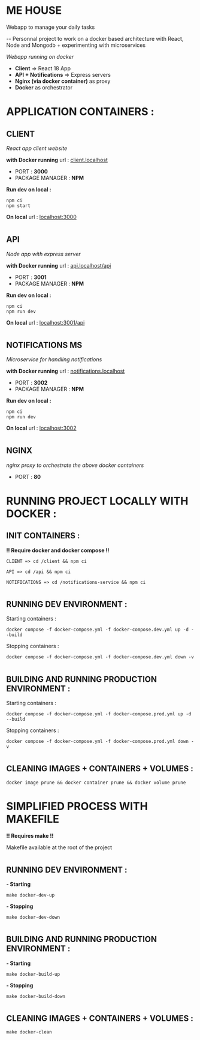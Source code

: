 # **ME HOUSE**

Webapp to manage your daily tasks

-- Personnal project to work on a docker based architecture with React, Node and Mongodb + experimenting with microservices

_Webapp running on docker_

- **Client** => React 18 App
- **API + Notifications** => Express servers
- **Nginx (via docker container)** as proxy
- **Docker** as orchestrator

#

# **APPLICATION CONTAINERS :**

## CLIENT

_React app client website_

**with Docker running** url : [client.localhost](client.localhost)

- PORT : **3000**
- PACKAGE MANAGER : **NPM**

**Run dev on local :**

```
npm ci
npm start
```

**On local** url : [localhost:3000](localhost:3000)

#

## API

_Node app with express server_

**with Docker running** url : [api.localhost/api](api.localhost/api)

- PORT : **3001**
- PACKAGE MANAGER : **NPM**

**Run dev on local :**

```
npm ci
npm run dev
```

**On local** url : [localhost:3001/api](localhost:3001/api)

#

## NOTIFICATIONS MS

_Microservice for handling notifications_

**with Docker running** url : [notifications.localhost](notifications.localhost)

- PORT : **3002**
- PACKAGE MANAGER : **NPM**

**Run dev on local :**

```
npm ci
npm run dev
```

**On local** url : [localhost:3002](localhost:3002)

#

## NGINX

_nginx proxy to orchestrate the above docker containers_

- PORT : **80**

#

# **RUNNING PROJECT LOCALLY WITH DOCKER :**

## INIT CONTAINERS :

**!! Require docker and docker compose !!**

```
CLIENT => cd /client && npm ci
```

```
API => cd /api && npm ci
```

```
NOTIFICATIONS => cd /notifications-service && npm ci
```

#

## RUNNING DEV ENVIRONMENT :

Starting containers :

```
docker compose -f docker-compose.yml -f docker-compose.dev.yml up -d --build
```

Stopping containers :

```
docker compose -f docker-compose.yml -f docker-compose.dev.yml down -v
```

#

## BUILDING AND RUNNING PRODUCTION ENVIRONMENT :

Starting containers :

```
docker compose -f docker-compose.yml -f docker-compose.prod.yml up -d --build
```

Stopping containers :

```
docker compose -f docker-compose.yml -f docker-compose.prod.yml down -v
```

#

## CLEANING IMAGES + CONTAINERS + VOLUMES :

```
docker image prune && docker container prune && docker volume prune
```

#

# **SIMPLIFIED PROCESS WITH MAKEFILE**

**!! Requires make !!**

Makefile available at the root of the project

#

## RUNNING DEV ENVIRONMENT :

**- Starting**

```
make docker-dev-up
```

**- Stopping**

```
make docker-dev-down
```

#

## BUILDING AND RUNNING PRODUCTION ENVIRONMENT :

**- Starting**

```
make docker-build-up
```

**- Stopping**

```
make docker-build-down
```

#

## CLEANING IMAGES + CONTAINERS + VOLUMES :

```
make docker-clean
```
